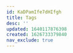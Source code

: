 ```yaml
---
id: KaDPamIfe7dHIfgh
title: Tags
desc: ''
updated: 1640117876398
created: 1626733379840
nav_exclude: true
---
```



